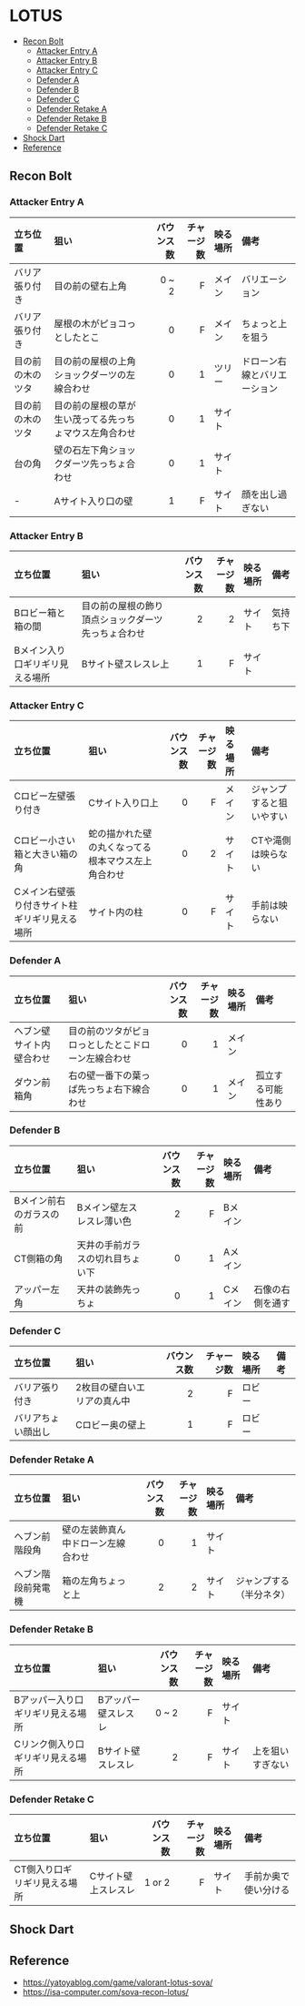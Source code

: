 # LOTUS <!-- omit in toc -->

* [Recon Bolt](#recon-bolt)
  * [Attacker Entry A](#attacker-entry-a)
  * [Attacker Entry B](#attacker-entry-b)
  * [Attacker Entry C](#attacker-entry-c)
  * [Defender A](#defender-a)
  * [Defender B](#defender-b)
  * [Defender C](#defender-c)
  * [Defender Retake A](#defender-retake-a)
  * [Defender Retake B](#defender-retake-b)
  * [Defender Retake C](#defender-retake-c)
* [Shock Dart](#shock-dart)
* [Reference](#reference)

## Recon Bolt

### Attacker Entry A

| 立ち位置         | 狙い                                                   | バウンス数 | チャージ数 | 映る場所 | 備考                         |
| :--------------- | :----------------------------------------------------- | ---------: | ---------: | :------- | :--------------------------- |
| バリア張り付き   | 目の前の壁右上角                                       |      0 ~ 2 |          F | メイン   | バリエーション               |
| バリア張り付き   | 屋根の木がピョコっとしたとこ                           |          0 |          F | メイン   | ちょっと上を狙う             |
| 目の前の木のツタ | 目の前の屋根の上角ショックダーツの左線合わせ           |          0 |          1 | ツリー   | ドローン右線とバリエーション |
| 目の前の木のツタ | 目の前の屋根の草が生い茂ってる先っちょマウス左角合わせ |          0 |          1 | サイト   |                              |
| 台の角           | 壁の石左下角ショックダーツ先っちょ合わせ               |          0 |          1 | サイト   |                              |
| -                | Aサイト入り口の壁                                      |          1 |          F | サイト   | 顔を出し過ぎない             |

### Attacker Entry B

| 立ち位置                        | 狙い                                               | バウンス数 | チャージ数 | 映る場所 | 備考     |
| :------------------------------ | :------------------------------------------------- | ---------: | ---------: | :------- | :------- |
| Bロビー箱と箱の間               | 目の前の屋根の飾り頂点ショックダーツ先っちょ合わせ |          2 |          2 | サイト   | 気持ち下 |
| Bメイン入り口ギリギリ見える場所 | Bサイト壁スレスレ上                                |          1 |          F | サイト   |          |

### Attacker Entry C

| 立ち位置                                      | 狙い                                               | バウンス数 | チャージ数 | 映る場所 | 備考                     |
| :-------------------------------------------- | :------------------------------------------------- | ---------: | ---------: | :------- | :----------------------- |
| Cロビー左壁張り付き                           | Cサイト入り口上                                    |          0 |          F | メイン   | ジャンプすると狙いやすい |
| Cロビー小さい箱と大きい箱の角                 | 蛇の描かれた壁の丸くなってる根本マウス左上角合わせ |          0 |          2 | サイト   | CTや滝側は映らない       |
| Cメイン右壁張り付きサイト柱ギリギリ見える場所 | サイト内の柱                                       |          0 |          F | サイト   | 手前は映らない           |

### Defender A

| 立ち位置                 | 狙い                                               | バウンス数 | チャージ数 | 映る場所 | 備考               |
| :----------------------- | :------------------------------------------------- | ---------: | ---------: | :------- | :----------------- |
| ヘブン壁サイト内壁合わせ | 目の前のツタがピョロっとしたとこドローン左線合わせ |          0 |          1 | メイン   |                    |
| ダウン前箱角             | 右の壁一番下の葉っぱ先っちょ右下線合わせ           |          0 |          1 | メイン   | 孤立する可能性あり |

### Defender B

| 立ち位置                | 狙い                             | バウンス数 | チャージ数 | 映る場所 | 備考             |
| :---------------------- | :------------------------------- | ---------: | ---------: | :------- | :--------------- |
| Bメイン前右のガラスの前 | Bメイン壁左スレスレ薄い色        |          2 |          F | Bメイン  |                  |
| CT側箱の角              | 天井の手前ガラスの切れ目ちょい下 |          0 |          1 | Aメイン  |                  |
| アッパー左角            | 天井の装飾先っちょ               |          0 |          1 | Cメイン  | 石像の右側を通す |

### Defender C

| 立ち位置           | 狙い                        | バウンス数 | チャージ数 | 映る場所 | 備考 |
| :----------------- | :-------------------------- | ---------: | ---------: | :------- | :--- |
| バリア張り付き     | 2枚目の壁白いエリアの真ん中 |          2 |          F | ロビー   |      |
| バリアちょい顔出し | Cロビー奥の壁上             |          1 |          F | ロビー   |      |

### Defender Retake A

| 立ち位置           | 狙い                               | バウンス数 | チャージ数 | 映る場所 | 備考                     |
| :----------------- | :--------------------------------- | ---------: | ---------: | :------- | :----------------------- |
| ヘブン前階段角     | 壁の左装飾真ん中ドローン左線合わせ |          0 |          1 | サイト   |                          |
| ヘブン階段前発電機 | 箱の左角ちょっと上                 |          2 |          2 | サイト   | ジャンプする（半分ネタ） |

### Defender Retake B

| 立ち位置                          | 狙い                | バウンス数 | チャージ数 | 映る場所 | 備考             |
| :-------------------------------- | :------------------ | ---------: | ---------: | :------- | :--------------- |
| Bアッパー入り口ギリギリ見える場所 | Bアッパー壁スレスレ |      0 ~ 2 |          F | サイト   |                  |
| Cリンク側入り口ギリギリ見える場所 | Bサイト壁スレスレ   |          2 |          F | サイト   | 上を狙いすぎない |

### Defender Retake C

| 立ち位置                     | 狙い                | バウンス数 | チャージ数 | 映る場所 | 備考                 |
| :--------------------------- | :------------------ | ---------: | ---------: | :------- | :------------------- |
| CT側入り口ギリギリ見える場所 | Cサイト壁上スレスレ |     1 or 2 |          F | サイト   | 手前か奥で使い分ける |

## Shock Dart

## Reference

* <https://yatoyablog.com/game/valorant-lotus-sova/>
* <https://isa-computer.com/sova-recon-lotus/>
